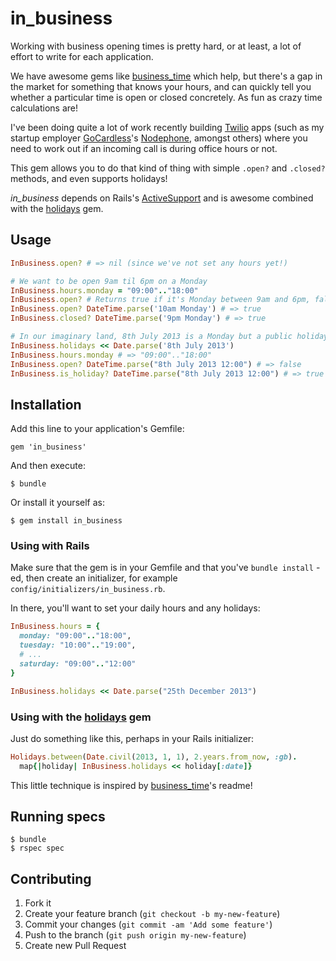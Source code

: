 # in_business

Working with business opening times is pretty hard, or at least, a lot of effort
to write for each application. 

We have awesome gems like
[business_time](https://github.com/bokmann/business_time) which help, but there's
a gap in the market for something that knows your hours, and can quickly tell
you whether a particular time is open or closed concretely. As fun as crazy
time calculations are!

I've been doing quite a lot of work recently building [Twilio](http://www.twilio.com)
apps (such as my startup employer [GoCardless](https://gocardless.com)'s
[Nodephone](https://gocardless.com/blog/data-driven-support/), amongst others) where you need
to work out if an incoming call is during office hours or not.

This gem allows you to do that kind of thing with simple `.open?` and `.closed?`
methods, and even supports holidays!

*in_business* depends on Rails's [ActiveSupport](https://github.com/rails/rails/tree/master/activesupport)
and is awesome combined with the [holidays](https://github.com/alexdunae/holidays)
gem.

## Usage

```ruby
InBusiness.open? # => nil (since we've not set any hours yet!)

# We want to be open 9am til 6pm on a Monday
InBusiness.hours.monday = "09:00".."18:00"
InBusiness.open? # Returns true if it's Monday between 9am and 6pm, false otherwise
InBusiness.open? DateTime.parse('10am Monday') # => true
InBusiness.closed? DateTime.parse('9pm Monday') # => true

# In our imaginary land, 8th July 2013 is a Monday but a public holiday, so let's add it...
InBusiness.holidays << Date.parse('8th July 2013')
InBusiness.hours.monday # => "09:00".."18:00"
InBusiness.open? DateTime.parse("8th July 2013 12:00") # => false
InBusiness.is_holiday? DateTime.parse("8th July 2013 12:00") # => true
```

## Installation

Add this line to your application's Gemfile:

`gem 'in_business'`

And then execute:

`$ bundle`

Or install it yourself as:

`$ gem install in_business`

### Using with Rails

Make sure that the gem is in your Gemfile and that you've `bundle install` -ed,
then create an initializer, for example `config/initializers/in_business.rb`.

In there, you'll want to set your daily hours and any holidays:

```ruby
InBusiness.hours = {
  monday: "09:00".."18:00",
  tuesday: "10:00".."19:00",
  # ...
  saturday: "09:00".."12:00"
}

InBusiness.holidays << Date.parse("25th December 2013")
```

### Using with the [holidays](https://github.com/alexdunae/holidays) gem

Just do something like this, perhaps in your Rails initializer:

```ruby
Holidays.between(Date.civil(2013, 1, 1), 2.years.from_now, :gb).
  map{|holiday| InBusiness.holidays << holiday[:date]}
```

This little technique is inspired by [business_time]([business_time](https://github.com/bokmann/business_time))'s readme!

## Running specs

```
$ bundle
$ rspec spec
```

## Contributing

1. Fork it
2. Create your feature branch (`git checkout -b my-new-feature`)
3. Commit your changes (`git commit -am 'Add some feature'`)
4. Push to the branch (`git push origin my-new-feature`)
5. Create new Pull Request
